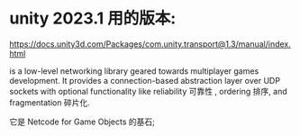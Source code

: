 # unity 2023.1 用的版本:
https://docs.unity3d.com/Packages/com.unity.transport@1.3/manual/index.html


is a low-level networking library geared towards multiplayer games development. 
It provides a connection-based abstraction layer over UDP sockets with optional functionality like reliability 可靠性 , ordering 排序, and fragmentation 碎片化. 


它是 Netcode for Game Objects 的基石;








































